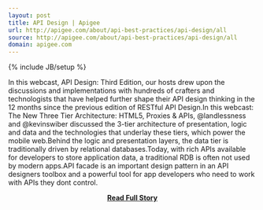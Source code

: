 ```yaml
---
layout: post
title: API Design | Apigee
url: http://apigee.com/about/api-best-practices/api-design/all
source: http://apigee.com/about/api-best-practices/api-design/all
domain: apigee.com
---
```

{% include JB/setup %}<p>In this webcast, API Design: Third Edition, our hosts drew upon the discussions and implementations with hundreds of crafters and technologists that have helped further shape their API design thinking in the 12 months since the previous edition of RESTful API Design.In this webcast: The New Three Tier Architecture: HTML5, Proxies & APIs, @landlessness and @kevinswiber discussed the 3-tier architecture of presentation, logic and data and the technologies that underlay these tiers, which power the mobile web.Behind the logic and presentation layers, the data tier is traditionally driven by relational databases.Today, with rich APIs available for developers to store application data, a traditional RDB is often not used by modern apps.API facade is an important design pattern in an API designers toolbox and a powerful tool for app developers who need to work with APIs they dont control.</p>
<center><p><a href="http://apigee.com/about/api-best-practices/api-design/all" style='padding:25px; font-sze:18px; font-weight: bold;'>Read Full Story</a></p></center>
